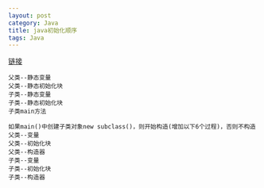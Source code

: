 ```yaml
---
layout: post
category: Java
title: java初始化顺序
tags: Java
---
```

[链接](https://www.cnblogs.com/Qian123/p/5713440.html)


    父类--静态变量
    父类--静态初始化块
    子类--静态变量
    子类--静态初始化块
    子类main方法

    如果main()中创建子类对象new subclass()，则开始构造(增加以下6个过程)，否则不构造
    父类--变量
    父类--初始化块
    父类--构造器
    子类--变量
    子类--初始化块
    子类--构造器
